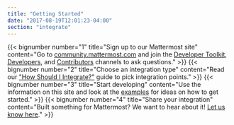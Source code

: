 ```yaml
---
title: "Getting Started"
date: "2017-08-19T12:01:23-04:00"
section: "integrate"
---
```


{{< bignumber number="1" title="Sign up to our Mattermost site" content="Go to [community.mattermost.com](https://community.mattermost.com/signup_user_complete/?id=f1924a8db44ff3bb41c96424cdc20676) and join the [Developer Toolkit](https://community.mattermost.com/core/channels/developer-toolkit), [Developers](https://community.mattermost.com/core/channels/developers), and [Contributors](https://community.mattermost.com/core/channels/tickets) channels to ask questions." >}}
{{< bignumber number="2" title="Choose an integration type" content="Read our [\"How Should I Integrate?\"](/integrate/getting-started/how-should-i-integrate) guide to pick integration points." >}}
{{< bignumber number="3" title="Start developing" content="Use the information on this site and look at the [examples](/integrate/examples) for ideas on how to get started." >}}
{{< bignumber number="4" title="Share your integration" content="Built something for Mattermost? We want to hear about it! [Let us know here](https://apps.mattermost.com/submit-an-integration)." >}}
